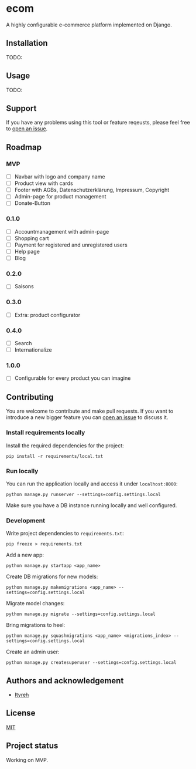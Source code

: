 # ecom

A highly configurable e-commerce platform implemented on Django.

## Installation

TODO:

## Usage

TODO:

## Support

If you have any problems using this tool or feature reqeusts, please feel free to [open an issue](https://github.com/ityreh/ecom/issues/new).

## Roadmap

### MVP

- [ ] Navbar with logo and company name
- [ ] Product view with cards
- [ ] Footer with AGBs, Datenschutzerklärung, Impressum, Copyright
- [ ] Admin-page for product management
- [ ] Donate-Button

### 0.1.0

- [ ] Accountmanagement with admin-page
- [ ] Shopping cart
- [ ] Payment for registered and unregistered users
- [ ] Help page
- [ ] Blog

### 0.2.0

- [ ] Saisons

### 0.3.0

- [ ] Extra: product configurator

### 0.4.0

- [ ] Search
- [ ] Internationalize

### 1.0.0

- [ ] Configurable for every product you can imagine

## Contributing

You are welcome to contribute and make pull requests. If you want to introduce a new bigger feature you can [open an issue](https://github.com/ityreh/mkreadme/issues/new) to discuss it.

### Install requirements locally

Install the required dependencies for the project:

    pip install -r requirements/local.txt

### Run locally

You can run the application locally and access it under `localhost:8000`:

    python manage.py runserver --settings=config.settings.local

Make sure you have a DB instance running locally and well configured.

### Development

Write project dependencies to `requirements.txt`:

    pip freeze > requirements.txt

Add a new app:

    python manage.py startapp <app_name>

Create DB migrations for new models:

    python manage.py makemigrations <app_name> --settings=config.settings.local

Migrate model changes:

    python manage.py migrate --settings=config.settings.local

Bring migrations to heel:

    python manage.py squashmigrations <app_name> <migrations_index> --settings=config.settings.local

Create an admin user:

    python manage.py createsuperuser --settings=config.settings.local

## Authors and acknowledgement

- [Ityreh](https://github.com/ityreh)

## License

[MIT](./LICENSE)

## Project status

Working on MVP.
